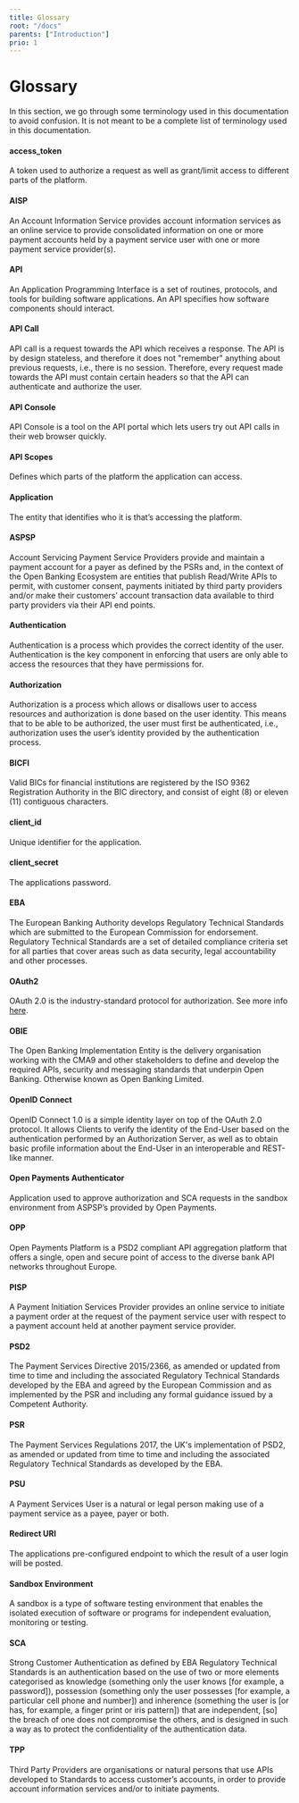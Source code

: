 ```yaml
---
title: Glossary
root: "/docs"
parents: ["Introduction"]
prio: 1
---
```


<h1>Glossary</h1>
<p>In this section, we go through some terminology used in this documentation to avoid confusion. It is not meant to be a complete
  list of terminology used in this documentation.</p>

<h4>access_token</h4>
<p>A token used to authorize a request as well as grant/limit access to different parts of the platform.</p>

<h4>AISP</h4>
<p>
  An Account Information Service provides account information services as an online service to provide consolidated information
  on one or more payment accounts held by a payment service user with one or more payment service provider(s).
</p>

<h4>API</h4>
<p>
  An Application Programming Interface is a set of routines, protocols, and tools for building software applications. An API
  specifies how software components should interact.
</p>

<h4>API Call</h4>
<p>API call is a request towards the API which receives a response. The API is by design stateless, and therefore it does not
  "remember" anything about previous requests, i.e., there is no session. Therefore, every request made towards the API must
  contain certain headers so that the API can authenticate and authorize the user.
</p>

<h4>API Console</h4>
<p>API Console is a tool on the API portal which lets users try out API calls in their web browser quickly.</p>

<h4>API Scopes</h4>
<p>Defines which parts of the platform the application can access.</p>

<h4>Application</h4>
<p>The entity that identifies who it is that’s accessing the platform.</p>

<h4>ASPSP</h4>
<p>
  Account Servicing Payment Service Providers provide and maintain a payment account for a payer as defined by the PSRs and,
  in the context of the Open Banking Ecosystem are entities that publish Read/Write APIs to permit, with customer consent,
  payments initiated by third party providers and/or make their customers’ account transaction data available to third party
  providers via their API end points.
</p>

<h4>Authentication</h4>
<p>Authentication is a process which provides the correct identity of the user. Authentication is the key component in enforcing
  that users are only able to access the resources that they have permissions for.
</p>

<h4>Authorization</h4>
<p>Authorization is a process which allows or disallows user to access resources and authorization is done based on the user
  identity. This means that to be able to be authorized, the user must first be authenticated, i.e., authorization uses the
  user’s identity provided by the authentication process.
</p>

<h4>BICFI</h4>
<p>Valid BICs for financial institutions are registered by the ISO 9362 Registration Authority in the BIC directory, and consist
  of eight (8) or eleven (11) contiguous characters.
</p>

<h4>client_id</h4>
<p>Unique identifier for the application.</p>

<h4>client_secret</h4>
<p>The applications password.</p>

<h4>EBA</h4>
<p>
  The European Banking Authority develops Regulatory Technical Standards which are submitted to the European Commission for
  endorsement. Regulatory Technical Standards are a set of detailed compliance criteria set for all parties that cover areas
  such as data security, legal accountability and other processes.
</p>

<h4>OAuth2</h4>
<p>OAuth 2.0 is the industry-standard protocol for authorization. See more info
  <a href="https://oauth.net/2/" class="underline">here</a>.
</p>

<h4>OBIE</h4>
<p>
  The Open Banking Implementation Entity is the delivery organisation working with the CMA9 and other stakeholders to define
  and develop the required APIs, security and messaging standards that underpin Open Banking. Otherwise known as Open Banking
  Limited.
</p>

<h4>OpenID Connect</h4>
<p>OpenID Connect 1.0 is a simple identity layer on top of the OAuth 2.0 protocol. It allows Clients to verify the identity
  of the End-User based on the authentication performed by an Authorization Server, as well as to obtain basic profile information
  about the End-User in an interoperable and REST-like manner.
</p>

<h4>Open Payments Authenticator</h4>
<p>Application used to approve authorization and SCA requests in the sandbox environment from ASPSP’s provided by Open Payments.</p>

<h4>OPP</h4>
<p>
  Open Payments Platform is a PSD2 compliant API aggregation platform that offers a single, open and secure point of access
  to the diverse bank API networks throughout Europe.
</p>

<h4>PISP</h4>
<p>
  A Payment Initiation Services Provider provides an online service to initiate a payment order at the request of the payment
  service user with respect to a payment account held at another payment service provider.
</p>

<h4>PSD2</h4>
<p>
  The Payment Services Directive 2015/2366, as amended or updated from time to time and including the associated Regulatory
  Technical Standards developed by the EBA and agreed by the European Commission and as implemented by the PSR and including
  any formal guidance issued by a Competent Authority.
</p>

<h4>PSR</h4>
<p>
  The Payment Services Regulations 2017, the UK's implementation of PSD2, as amended or updated from time to time and including
  the associated Regulatory Technical Standards as developed by the EBA.
</p>

<h4>PSU</h4>
<p>A Payment Services User is a natural or legal person making use of a payment service as a payee, payer or both.</p>

<h4>Redirect URI</h4>
<p>The applications pre-configured endpoint to which the result of a user login will be posted.</p>

<h4>Sandbox Environment</h4>
<p>
  A sandbox is a type of software testing environment that enables the isolated execution of software or programs for independent
  evaluation, monitoring or testing.
</p>

<h4>SCA</h4>
<p>
  Strong Customer Authentication as defined by EBA Regulatory Technical Standards is an authentication based on the use of
  two or more elements categorised as knowledge (something only the user knows [for example, a password]), possession (something
  only the user possesses [for example, a particular cell phone and number]) and inherence (something the user is [or has,
  for example, a finger print or iris pattern]) that are independent, [so] the breach of one does not compromise the others,
  and is designed in such a way as to protect the confidentiality of the authentication data.
</p>

<h4>TPP</h4>
<p>
  Third Party Providers are organisations or natural persons that use APIs developed to Standards to access customer’s accounts,
  in order to provide account information services and/or to initiate payments.
</p>